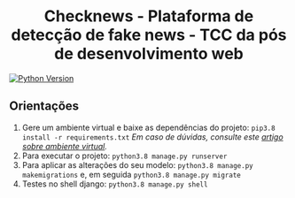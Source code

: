 <h1 align="center">Checknews - Plataforma de detecção de fake news - TCC da pós de desenvolvimento web</h1>

[![Python Version][python-image]][python-url]


## Orientações
1. Gere um ambiente virtual e baixe as dependências do projeto: `pip3.8 install -r requirements.txt` _Em caso de dúvidas, consulte este [artigo sobre ambiente virtual][ambiente-url]._
2. Para executar o projeto: `python3.8 manage.py runserver`
3. Para aplicar as alterações do seu modelo: `python3.8 manage.py makemigrations` e, em seguida `python3.8 manage.py migrate`
4. Testes no shell django: `python3.8 manage.py shell` 


[ambiente-url]: https://tutorial.djangogirls.org/pt/django_installation/
[python-url]: https://www.python.org/downloads/release/python-3810/
[python-image]: https://img.shields.io/badge/python-v3.8.10-blue
